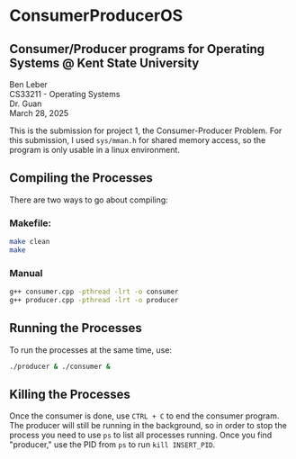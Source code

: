 # ConsumerProducerOS
## Consumer/Producer programs for Operating Systems @ Kent State University

Ben Leber<br>
CS33211 - Operating Systems<br>
Dr. Guan<br>
March 28, 2025<br>

This is the submission for project 1, the Consumer-Producer Problem. For this submission, I used <code>sys/mman.h</code> for shared memory access, so the program is only usable in a linux environment.

## Compiling the Processes

There are two ways to go about compiling:

### Makefile:
```bash
make clean
make
```

### Manual
```bash
g++ consumer.cpp -pthread -lrt -o consumer
g++ producer.cpp -pthread -lrt -o producer
```

## Running the Processes

To run the processes at the same time, use:

```bash
./producer & ./consumer &
```

## Killing the Processes

Once the consumer is done, use <code>CTRL + C</code> to end the consumer program. The producer will still be running in the background, so in order to stop the process you need to use <code>ps</code> to list all processes running. Once you find "producer," use the PID from <code>ps</code> to run <code>kill INSERT_PID</code>. 